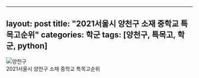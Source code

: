 
---
layout: post
title: "2021서울시 양천구 소재 중학교 특목고순위"
categories: 학군
tags: [양천구, 특목고, 학군, python]
---
![양천구](https://user-images.githubusercontent.com/43463898/141249194-981c8801-aab3-4499-afb5-e2a5a5a53ef0.png)
<br>
2021서울시 양천구 소재 중학교 특목고순위
<br>
